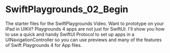 # SwiftPlaygrounds_02_Begin
The starter files for the SwiftPlaygrounds Video. Want to prototype on your iPad in UIKit? Playgrounds 4 apps are not just for SwiftUI. I'll show you how to use a quick and handy SwiftUI Protocol to set up apps in a UINavigationController so you can use previews and many of the features of Swift Playgrounds 4 for App files. 
